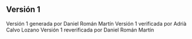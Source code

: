 ## Versión 1
Versión 1 generada por Daniel Román Martín
Versión 1 verificada por Adrià Calvo Lozano
Versión 1 reverificada por Daniel Román Martín
